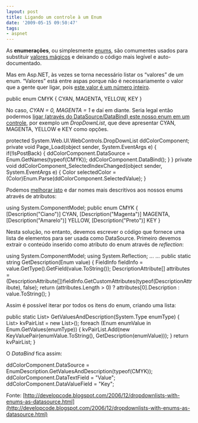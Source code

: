 ```yaml
---
layout: post
title: Ligando um controle à um Enum
date: '2009-05-15 09:50:47'
tags:
- aspnet
---
```



As **enumerações**, ou simplesmente [enums](http://en.wikipedia.org/wiki/Enumerated_type), são comumentes usados para substituir [valores mágicos](http://en.wikipedia.org/wiki/Magic_number_%28programming%29) e deixando o código mais legível e auto-documentado.

Mas em Asp.NET, às vezes se torna necessário listar os “valores” de um enum. “Valores” está entre aspas porque não é necessariamente o valor que a gente quer ligar, pois [este valor é um número inteiro](http://msdn.microsoft.com/pt-br/library/sbbt4032(VS.80).aspx).

public enum CMYK { CYAN, MAGENTA, YELLOW, KEY }

No caso, *CYAN = 0, MAGENTA = 1* e daí em diante. Seria legal então podermos [ligar (através do DataSource/DataBind) este nosso enum em um controle](http://geekswithblogs.net/jawad/archive/2005/06/24/EnumDropDown.aspx), por exemplo um *DropDownList*, que deve apresentar CYAN, MAGENTA, YELLOW e KEY como opções.

protected System.Web.UI.WebControls.DropDownList ddColorComponent; private void Page_Load(object sender, System.EventArgs e) { if(!IsPostBack) { ddColorComponent.DataSource = Enum.GetNames(typeof(CMYK)); ddColorComponent.DataBind(); } } private void ddColorComponent_SelectedIndexChanged(object sender, System.EventArgs e) { Color selectedColor = (Color)Enum.Parse(ddColorComponent.SelectedValue); }

Podemos [melhorar isto](http://developcode.blogspot.com/2006/12/dropdownlists-with-enums-as-datasource.html) e dar nomes mais descritivos aos nossos enums através de atributos:

using System.ComponentModel; public enum CMYK { [Description("Ciano")] CYAN, [Description("Magenta")] MAGENTA, [Description("Amarelo")] YELLOW, [Description("Preto")] KEY }

Nesta solução, no entanto, devemos escrever o código que fornece uma lista de elementos para ser usada como DataSource. Primeiro devemos extrair o conteúdo inserido como atributo do enum através de *reflection*:

using System.ComponentModel; using System.Reflection; ... ... public static string GetDescription(Enum value) { FieldInfo fieldInfo = value.GetType().GetField(value.ToString()); DescriptionAttribute[] attributes = (DescriptionAttribute[])fieldInfo.GetCustomAttributes(typeof(DescriptionAttribute), false); return (attributes.Length > 0) ? attributes[0].Description : value.ToString(); }

Assim é possível iterar por todos os itens do enum, criando uma lista:

public static List> GetValuesAndDescription(System.Type enumType) { List> kvPairList = new List>(); foreach (Enum enumValue in Enum.GetValues(enumType)) { kvPairList.Add(new KeyValuePair(enumValue.ToString(), GetDescription(enumValue))); } return kvPairList; }

O *DataBind* fica assim:

ddColorComponent.DataSource = EnumDescription.GetValuesAndDescription(typeof(CMYK)); ddColorComponent.DataTextField = "Value"; ddColorComponent.DataValueField = "Key";

Fonte: [http://developcode.blogspot.com/2006/12/dropdownlists-with-enums-as-datasource.html](http://developcode.blogspot.com/2006/12/dropdownlists-with-enums-as-datasource.html)


